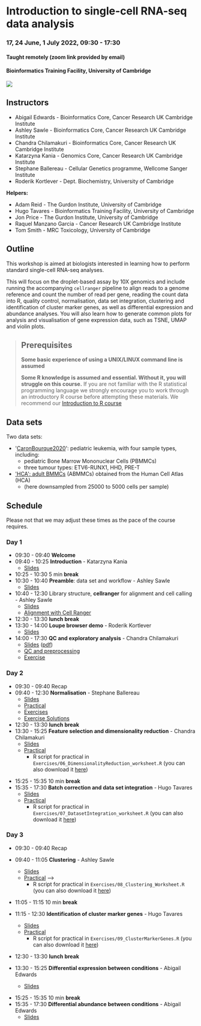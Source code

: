 # Introduction to single-cell RNA-seq data analysis

### 17, 24 June, 1 July 2022, 09:30 - 17:30
#### Taught remotely (zoom link provided by email)
#### Bioinformatics Training Facility, University of Cambridge

![](UnivCambridge_ScRnaSeqIntro_Base/Images/uniOfCamCrukLogos.png)

## Instructors

* Abigail Edwards - Bioinformatics Core, Cancer Research UK Cambridge Institute
* Ashley Sawle - Bioinformatics Core, Cancer Research UK Cambridge Institute
* Chandra Chilamakuri - Bioinformatics Core, Cancer Research UK Cambridge Institute
* Katarzyna Kania - Genomics Core, Cancer Research UK Cambridge Institute
* Stephane Ballereau - Cellular Genetics programme, Wellcome Sanger Institute
* Roderik Kortlever - Dept. Biochemistry, University of Cambridge

**Helpers:**

* Adam Reid - The Gurdon Institute, University of Cambridge
* Hugo Tavares - Bioinformatics Training Facility, University of Cambridge
* Jon Price - The Gurdon Institute, University of Cambridge
* Raquel Manzano Garcia - Cancer Research UK Cambridge Institute
* Tom Smith - MRC Toxicology, University of Cambridge

## Outline

This workshop is aimed at biologists interested in learning how to perform
standard single-cell RNA-seq analyses. 

This will focus on the droplet-based assay by 10X genomics and include running
the accompanying `cellranger` pipeline to align reads to a genome reference and
count the number of read per gene, reading the count data into R, quality control,
normalisation, data set integration, clustering and identification of cluster
marker genes, as well as differential expression and abundance analyses.
You will also learn how to generate common plots for analysis and visualisation
of gene expression data, such as TSNE, UMAP and violin plots.

> ## Prerequisites
>
> __**Some basic experience of using a UNIX/LINUX command line is assumed**__
> 
> __**Some R knowledge is assumed and essential. Without it, you
> will struggle on this course.**__ 
> If you are not familiar with the R statistical programming language we
> strongly encourage you to work through an introductory R course before
> attempting these materials.
> We recommend our [Introduction to R course](https://bioinformatics-core-shared-training.github.io/r-intro/)

## Data sets

Two data sets:

* '[CaronBourque2020](https://www.nature.com/articles/s41598-020-64929-x)': pediatric leukemia, with four sample types, including:
  * pediatric Bone Marrow Mononuclear Cells (PBMMCs)
  * three tumour types: ETV6-RUNX1, HHD, PRE-T  
* ['HCA': adult BMMCs](https://data.humancellatlas.org/explore/projects/cc95ff89-2e68-4a08-a234-480eca21ce79) (ABMMCs) obtained from the Human Cell Atlas (HCA)
  * (here downsampled from 25000 to 5000 cells per sample)

## Schedule

Please not that we may adjust these times as the pace of the course requires.

### Day 1

* 09:30 - 09:40 **Welcome** <!-- Paul -->
* 09:40 - 10:25 **Introduction** - Katarzyna Kania
    + [Slides](UnivCambridge_ScRnaSeqIntro_Base/Slides/01_Introduction.pdf)
* 10:25 - 10:30 5 min **break** 
* 10:30 - 10:40 **Preamble**: data set and workflow - Ashley Sawle
    + [Slides](UnivCambridge_ScRnaSeqIntro_Base/Slides/02_PreambleSlides.html)
* 10:40 - 12:30 Library structure, **cellranger** for alignment and cell calling - Ashley Sawle
    + [Slides](UnivCambridge_ScRnaSeqIntro_Base/Slides/03_CellRangerSlides.html) <!-- \([pdf](scRNAseq/Slides/CellRangerSlides.pdf)\) -->
    + [Alignment with Cell Ranger](UnivCambridge_ScRnaSeqIntro_Base/Markdowns/03_CellRanger.html)
* 12:30 - 13:30 **lunch break**
* 13:30 - 14:00 **Loupe browser demo** - Roderik Kortlever
  + [Slides](UnivCambridge_ScRnaSeqIntro_Base/Slides/03.1_LoupeBrowserDemo.pdf)
* 14:00 - 17:30 **QC and exploratory analysis** - Chandra Chilamakuri
    + [Slides](UnivCambridge_ScRnaSeqIntro_Base/Slides/04_QualityControlSlides.html) \([pdf](UnivCambridge_ScRnaSeqIntro_Base/Slides/04_QualityControlSlides.pdf)\)
    + [QC and preprocessing](UnivCambridge_ScRnaSeqIntro_Base/Markdowns/04_Preprocessing_And_QC.html)
    + [Exercise](UnivCambridge_ScRnaSeqIntro_Base/Markdowns/04_Preprocessing_And_QC.Exercise.html)  

### Day 2

* 09:30 - 09:40 Recap <!-- Stephane -->
* 09:40 - 12:30 **Normalisation** - Stephane Ballereau
    + [Slides](UnivCambridge_ScRnaSeqIntro_Base/Slides/05_NormalisationSlides.html) <!-- \([pdf](scRNAseq/Slides/05_normalisationSlides.pdf)\) -->
    + [Practical](UnivCambridge_ScRnaSeqIntro_Base/Markdowns/05_Normalisation.html)    
    + [Exercises](UnivCambridge_ScRnaSeqIntro_Base/Markdowns/05_Normalisation_exercises.html)
    + [Exercise Solutions](UnivCambridge_ScRnaSeqIntro_Base/Markdowns/05_Normalisation_exercises_solutions.html)
* 12:30 - 13:30 **lunch break**
* 13:30 - 15:25 **Feature selection and dimensionality reduction** - Chandra Chilamakuri
    + [Slides](UnivCambridge_ScRnaSeqIntro_Base/Slides/06_FeatureSelectionAndDimensionalityReduction_slides.html)
    + [Practical](UnivCambridge_ScRnaSeqIntro_Base/Markdowns/06_FeatureSelectionAndDimensionalityReduction.html)
        + R script for practical in `Exercises/06_DimensionalityReduction_worksheet.R` (you can also download it [here](UnivCambridge_ScRnaSeqIntro_Base/CourseMaterials/Exercises/06_DimensionalityReduction_worksheet.R))
<!-- + [Materials](UnivCambridge_ScRnaSeqIntro_Base/Markdowns/06_FeatureSelectionAndDimensionalityReduction.html) -->
* 15:25 - 15:35 10 min **break**
* 15:35 - 17:30 **Batch correction and data set integration** - Hugo Tavares
    + [Slides](UnivCambridge_ScRnaSeqIntro_Base/Slides/07_DataIntegrationAndBatchCorrectionSlides.html)  
    + [Practical](UnivCambridge_ScRnaSeqIntro_Base/Markdowns/07_DatasetIntegration.html) 
        + R script for practical in `Exercises/07_DatasetIntegration_worksheet.R` (you can also download it [here](UnivCambridge_ScRnaSeqIntro_Base/CourseMaterials/Exercises/07_DatasetIntegration_worksheet.R))
<!-- + [Solutions](UnivCambridge_ScRnaSeqIntro_Base/Markdowns/07_DataIntegrationChallengeSolution.html) -->
<!-- + [Batch Correction extended example](UnivCambridge_ScRnaSeqIntro_Base/Markdowns/07_BatchCorrection.html) -->
    
### Day 3

* 09:30 - 09:40 Recap 
* 09:40 - 11:05 **Clustering** - Ashley Sawle
    + [Slides](UnivCambridge_ScRnaSeqIntro_Base/Slides/08_ClusteringSlides.html)
    + [Practical](UnivCambridge_ScRnaSeqIntro_Base/Markdowns/08_Clustering_Materials.html) -->
        + R script for practical in `Exercises/08_Clustering_Worksheet.R` (you can also download it [here](UnivCambridge_ScRnaSeqIntro_Base/CourseMaterials/Exercises/08_Clustering_Worksheet.R))

* 11:05 - 11:15 10 min **break** 
* 11:15 - 12:30 **Identification of cluster marker genes** - Hugo Tavares
    + [Slides](UnivCambridge_ScRnaSeqIntro_Base/Slides/09_ClusterMarkerGenes.html)
    + [Practical](UnivCambridge_ScRnaSeqIntro_Base/Markdowns/09_ClusterMarkerGenes.html)
        + R script for practical in `Exercises/09_ClusterMarkerGenes.R` (you can also download it [here](UnivCambridge_ScRnaSeqIntro_Base/CourseMaterials/Exercises/09_ClusterMarkerGenes.R))

* 12:30 - 13:30 **lunch break**
* 13:30 - 15:25 **Differential expression between conditions** - Abigail Edwards
    + [Slides](UnivCambridge_ScRnaSeqIntro_Base/Slides/10_MultiSplCompSlides.html)
<!-- + [Practical](UnivCambridge_ScRnaSeqIntro_Base/Markdowns/10_MultiSplComp.html) -->
<!-- + [Exercise1](UnivCambridge_ScRnaSeqIntro_Base/Markdowns/10_MultiSplComp_exercise1.Rmd) -->
<!-- + [Exercise1 Solutions](UnivCambridge_ScRnaSeqIntro_Base/Markdowns/10_MultiSplComp_exercise1_solutions.html) -->
* 15:25 - 15:35 10 min **break** 
* 15:35 - 17:30 **Differential abundance between conditions** - Abigail Edwards
    + [Slides](UnivCambridge_ScRnaSeqIntro_Base/Slides/10_MultiSplCompSlides.html)
<!-- + [Practical](UnivCambridge_ScRnaSeqIntro_Base/Markdowns/10_MultiSplComp.html) -->
<!-- + [Exercise2](UnivCambridge_ScRnaSeqIntro_Base/Markdowns/10_MultiSplComp_exercise2.Rmd) -->
<!-- + [Exercise2 Solutions](UnivCambridge_ScRnaSeqIntro_Base/Markdowns/10_MultiSplComp_exercise2_solutions.html) -->
